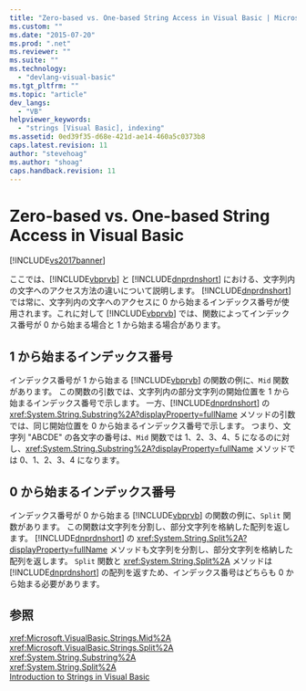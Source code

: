 ```yaml
---
title: "Zero-based vs. One-based String Access in Visual Basic | Microsoft Docs"
ms.custom: ""
ms.date: "2015-07-20"
ms.prod: ".net"
ms.reviewer: ""
ms.suite: ""
ms.technology: 
  - "devlang-visual-basic"
ms.tgt_pltfrm: ""
ms.topic: "article"
dev_langs: 
  - "VB"
helpviewer_keywords: 
  - "strings [Visual Basic], indexing"
ms.assetid: 0ed39f35-d68e-421d-ae14-460a5c0373b8
caps.latest.revision: 11
author: "stevehoag"
ms.author: "shoag"
caps.handback.revision: 11
---
```

# Zero-based vs. One-based String Access in Visual Basic
[!INCLUDE[vs2017banner](../../../../visual-basic/developing-apps/includes/vs2017banner.md)]

ここでは、[!INCLUDE[vbprvb](../../../../csharp/programming-guide/concepts/linq/includes/vbprvb-md.md)] と [!INCLUDE[dnprdnshort](../../../../csharp/getting-started/includes/dnprdnshort-md.md)] における、文字列内の文字へのアクセス方法の違いについて説明します。  [!INCLUDE[dnprdnshort](../../../../csharp/getting-started/includes/dnprdnshort-md.md)] では常に、文字列内の文字へのアクセスに 0 から始まるインデックス番号が使用されます。これに対して [!INCLUDE[vbprvb](../../../../csharp/programming-guide/concepts/linq/includes/vbprvb-md.md)] では、関数によってインデックス番号が 0 から始まる場合と 1 から始まる場合があります。  
  
## 1 から始まるインデックス番号  
 インデックス番号が 1 から始まる [!INCLUDE[vbprvb](../../../../csharp/programming-guide/concepts/linq/includes/vbprvb-md.md)] の関数の例に、`Mid` 関数があります。  この関数の引数では、文字列内の部分文字列の開始位置を 1 から始まるインデックス番号で示します。  一方、[!INCLUDE[dnprdnshort](../../../../csharp/getting-started/includes/dnprdnshort-md.md)] の <xref:System.String.Substring%2A?displayProperty=fullName> メソッドの引数では、同じ開始位置を 0 から始まるインデックス番号で示します。  つまり、文字列 "ABCDE" の各文字の番号は、`Mid` 関数では 1、2、3、4、5 になるのに対し、<xref:System.String.Substring%2A?displayProperty=fullName> メソッドでは 0、1、2、3、4 になります。  
  
## 0 から始まるインデックス番号  
 インデックス番号が 0 から始まる [!INCLUDE[vbprvb](../../../../csharp/programming-guide/concepts/linq/includes/vbprvb-md.md)] の関数の例に、`Split` 関数があります。  この関数は文字列を分割し、部分文字列を格納した配列を返します。  [!INCLUDE[dnprdnshort](../../../../csharp/getting-started/includes/dnprdnshort-md.md)] の <xref:System.String.Split%2A?displayProperty=fullName> メソッドも文字列を分割し、部分文字列を格納した配列を返します。  `Split` 関数と <xref:System.String.Split%2A> メソッドは [!INCLUDE[dnprdnshort](../../../../csharp/getting-started/includes/dnprdnshort-md.md)] の配列を返すため、インデックス番号はどちらも 0 から始まる必要があります。  
  
## 参照  
 <xref:Microsoft.VisualBasic.Strings.Mid%2A>   
 <xref:Microsoft.VisualBasic.Strings.Split%2A>   
 <xref:System.String.Substring%2A>   
 <xref:System.String.Split%2A>   
 [Introduction to Strings in Visual Basic](../../../../visual-basic/programming-guide/language-features/strings/introduction-to-strings.md)